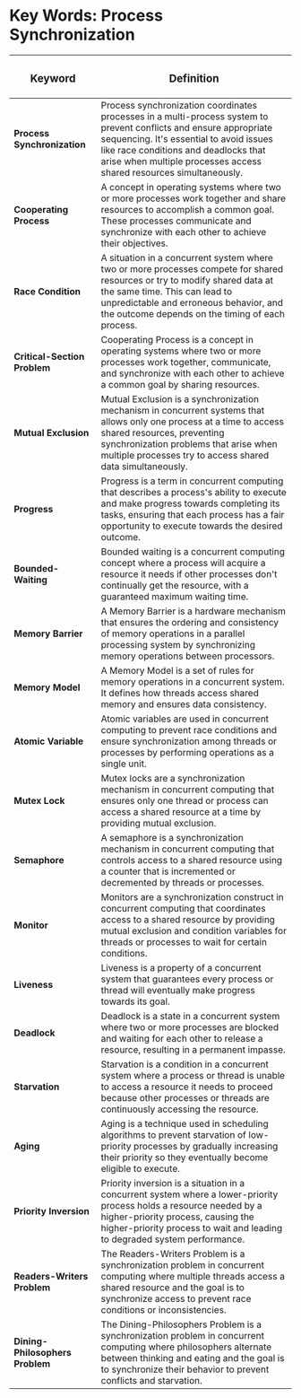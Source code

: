 # Key Words: Process Synchronization
| <h3>Keyword</h3>                | <h3>Definition</h3>                                                                                                                                                                                                                                                          |
| ------------------------------- | ---------------------------------------------------------------------------------------------------------------------------------------------------------------------------------------------------------------------------------------------------------------------------- |
| **Process Synchronization**     | Process synchronization coordinates processes in a multi-process system to prevent conflicts and ensure appropriate sequencing. It's essential to avoid issues like race conditions and deadlocks that arise when multiple processes access shared resources simultaneously. |
| **Cooperating Process**         | A concept in operating systems where two or more processes work together and share resources to accomplish a common goal. These processes communicate and synchronize with each other to achieve their objectives.                                                           |
| **Race Condition**              | A situation in a concurrent system where two or more processes compete for shared resources or try to modify shared data at the same time. This can lead to unpredictable and erroneous behavior, and the outcome depends on the timing of each process.                     |
| **Critical-Section Problem**    | Cooperating Process is a concept in operating systems where two or more processes work together, communicate, and synchronize with each other to achieve a common goal by sharing resources.                                                                                 |
| **Mutual Exclusion**            | Mutual Exclusion is a synchronization mechanism in concurrent systems that allows only one process at a time to access shared resources, preventing synchronization problems that arise when multiple processes try to access shared data simultaneously.                    |
| **Progress**                    | Progress is a term in concurrent computing that describes a process's ability to execute and make progress towards completing its tasks, ensuring that each process has a fair opportunity to execute towards the desired outcome.                                           |
| **Bounded-Waiting**             | Bounded waiting is a concurrent computing concept where a process will acquire a resource it needs if other processes don't continually get the resource, with a guaranteed maximum waiting time.                                                                            |
| **Memory Barrier**              | A Memory Barrier is a hardware mechanism that ensures the ordering and consistency of memory operations in a parallel processing system by synchronizing memory operations between processors.                                                                               |
| **Memory Model**                | A Memory Model is a set of rules for memory operations in a concurrent system. It defines how threads access shared memory and ensures data consistency.                                                                                                                     |
| **Atomic Variable**             | Atomic variables are used in concurrent computing to prevent race conditions and ensure synchronization among threads or processes by performing operations as a single unit.                                                                                                |
| **Mutex Lock**                  | Mutex locks are a synchronization mechanism in concurrent computing that ensures only one thread or process can access a shared resource at a time by providing mutual exclusion.                                                                                            |
| **Semaphore**                   | A semaphore is a synchronization mechanism in concurrent computing that controls access to a shared resource using a counter that is incremented or decremented by threads or processes.                                                                                     |
| **Monitor**                     | Monitors are a synchronization construct in concurrent computing that coordinates access to a shared resource by providing mutual exclusion and condition variables for threads or processes to wait for certain conditions.                                                 |
| **Liveness**                    | Liveness is a property of a concurrent system that guarantees every process or thread will eventually make progress towards its goal.                                                                                                                                        |
| **Deadlock**                    | Deadlock is a state in a concurrent system where two or more processes are blocked and waiting for each other to release a resource, resulting in a permanent impasse.                                                                                                       |
| **Starvation**                  | Starvation is a condition in a concurrent system where a process or thread is unable to access a resource it needs to proceed because other processes or threads are continuously accessing the resource.                                                                    |
| **Aging**                       | Aging is a technique used in scheduling algorithms to prevent starvation of low-priority processes by gradually increasing their priority so they eventually become eligible to execute.                                                                                     |
| **Priority Inversion**          | Priority inversion is a situation in a concurrent system where a lower-priority process holds a resource needed by a higher-priority process, causing the higher-priority process to wait and leading to degraded system performance.                                        |
| **Readers-Writers Problem**     | The Readers-Writers Problem is a synchronization problem in concurrent computing where multiple threads access a shared resource and the goal is to synchronize access to prevent race conditions or inconsistencies.                                                        |
| **Dining-Philosophers Problem** | The Dining-Philosophers Problem is a synchronization problem in concurrent computing where philosophers alternate between thinking and eating and the goal is to synchronize their behavior to prevent conflicts and starvation.                                                                                                                                                                                                                                                                             |

